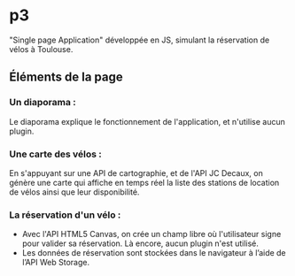 # p3
"Single page Application" développée en JS, simulant la réservation de vélos à Toulouse. 

## Éléments de la page

### Un diaporama :
Le diaporama explique le fonctionnement de l'application, et n'utilise aucun plugin.

### Une carte des vélos :
En s'appuyant sur une API de cartographie, et de l'API JC Decaux, on génère une carte qui affiche en temps réel la liste des stations de location de vélos ainsi que leur disponibilité.

### La réservation d'un vélo :
- Avec l'API HTML5 Canvas, on crée un champ libre où l'utilisateur signe pour valider sa réservation. Là encore, aucun plugin n'est utilisé.
- Les données de réservation sont stockées dans le navigateur à l’aide de l’API Web Storage.
